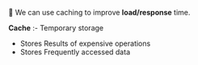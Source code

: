📌 We can use caching to improve **load/response** time.

**Cache** :- Temporary storage
- Stores Results of expensive operations
- Stores Frequently accessed data
